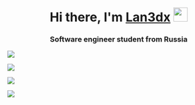 <h1 align="center">Hi there, I'm <a href="https://www.youtube.com/watch?v=dQw4w9WgXcQ" target="_blank">Lan3dx</a> 
<img src="https://github.com/blackcater/blackcater/raw/main/images/Hi.gif" height="32"/></h1>
<h3 align="center">Software engineer student from Russia</h3>

![](https://github-profile-summary-cards.vercel.app/api/cards/most-commit-language?username=Lan3dx&theme=solarized_dark)

![](https://github-profile-summary-cards.vercel.app/api/cards/repos-per-language?username=Lan3dx&theme=solarized_dark)

![](https://github-profile-summary-cards.vercel.app/api/cards/stats?username=Lan3dx&theme=solarized_dark)

![](https://github-profile-summary-cards.vercel.app/api/cards/productive-time?username=Lan3dx&theme=solarized_dark)
